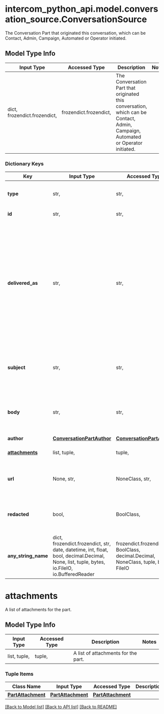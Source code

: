 # intercom_python_api.model.conversation_source.ConversationSource

The Conversation Part that originated this conversation, which can be Contact, Admin, Campaign, Automated or Operator initiated.

## Model Type Info
Input Type | Accessed Type | Description | Notes
------------ | ------------- | ------------- | -------------
dict, frozendict.frozendict,  | frozendict.frozendict,  | The Conversation Part that originated this conversation, which can be Contact, Admin, Campaign, Automated or Operator initiated. | 

### Dictionary Keys
Key | Input Type | Accessed Type | Description | Notes
------------ | ------------- | ------------- | ------------- | -------------
**type** | str,  | str,  | This includes conversation, push, facebook, twitter and email. | [optional] 
**id** | str,  | str,  | The id representing the message. | [optional] 
**delivered_as** | str,  | str,  | The conversation&#x27;s initiation type. Possible values are customer_initiated, campaigns_initiated (legacy campaigns), operator_initiated (Custom bot), automated (Series and other outbounds with dynamic audience message) and admin_initiated (fixed audience message, ticket initiated by an admin, group email). | [optional] 
**subject** | str,  | str,  | Optional. The message subject. For Twitter, this will show a generic message regarding why the subject is obscured. | [optional] 
**body** | str,  | str,  | The message body, which may contain HTML. For Twitter, this will show a generic message regarding why the body is obscured. | [optional] 
**author** | [**ConversationPartAuthor**](ConversationPartAuthor.md) | [**ConversationPartAuthor**](ConversationPartAuthor.md) |  | [optional] 
**[attachments](#attachments)** | list, tuple,  | tuple,  | A list of attachments for the part. | [optional] 
**url** | None, str,  | NoneClass, str,  | The URL where the conversation was started. For Twitter, Email, and Bots, this will be blank. | [optional] 
**redacted** | bool,  | BoolClass,  | Whether or not the source message has been redacted. Only applicable for contact initiated messages. | [optional] 
**any_string_name** | dict, frozendict.frozendict, str, date, datetime, int, float, bool, decimal.Decimal, None, list, tuple, bytes, io.FileIO, io.BufferedReader | frozendict.frozendict, str, BoolClass, decimal.Decimal, NoneClass, tuple, bytes, FileIO | any string name can be used but the value must be the correct type | [optional]

# attachments

A list of attachments for the part.

## Model Type Info
Input Type | Accessed Type | Description | Notes
------------ | ------------- | ------------- | -------------
list, tuple,  | tuple,  | A list of attachments for the part. | 

### Tuple Items
Class Name | Input Type | Accessed Type | Description | Notes
------------- | ------------- | ------------- | ------------- | -------------
[**PartAttachment**](PartAttachment.md) | [**PartAttachment**](PartAttachment.md) | [**PartAttachment**](PartAttachment.md) |  | 

[[Back to Model list]](../../README.md#documentation-for-models) [[Back to API list]](../../README.md#documentation-for-api-endpoints) [[Back to README]](../../README.md)

